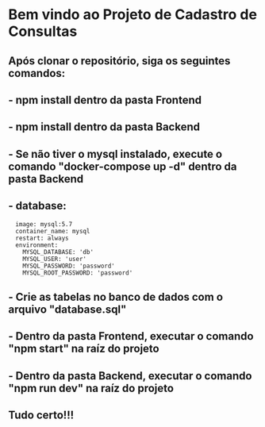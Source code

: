 # Bem vindo ao Projeto de Cadastro de Consultas

## Após clonar o repositório, siga os seguintes comandos:
## - npm install dentro da pasta Frontend 
## - npm install dentro da pasta Backend
## - Se não tiver o mysql instalado, execute o comando "docker-compose up -d" dentro da pasta Backend
## - database:
      image: mysql:5.7
      container_name: mysql
      restart: always
      environment:
        MYSQL_DATABASE: 'db'   
        MYSQL_USER: 'user'
        MYSQL_PASSWORD: 'password'      
        MYSQL_ROOT_PASSWORD: 'password'
## - Crie as tabelas no banco de dados com o arquivo "database.sql"
## - Dentro da pasta Frontend, executar o comando "npm start" na raíz do projeto
## - Dentro da pasta Backend, executar o comando "npm run dev" na raíz do projeto
## Tudo certo!!!
